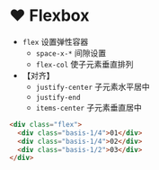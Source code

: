 # ❤️ Flexbox
- `flex` 设置弹性容器
	- `space-x-*` 间隙设置
	- `flex-col` 使子元素垂直排列
- 【对齐】
	- `justify-center` 子元素水平居中
	- `justify-end` 
	- `items-center` 子元素垂直居中

```html
<div class="flex">
  <div class="basis-1/4">01</div>
  <div class="basis-1/4">02</div>
  <div class="basis-1/2">03</div>
</div>
```

